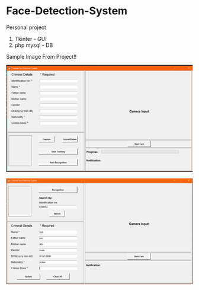# Face-Detection-System
Personal project

1. Tkinter - GUI
2. php mysql - DB

Sample Image From Project!! 

![Face-Detection-System](https://github.com/ashishpradhan01/Face-Detection-System/blob/7496cb925b9f0250f022a44e3d7620bca7b6b50f/FDS.png?raw=true "Face Detection System")


![Face-Detection-System](https://github.com/ashishpradhan01/Face-Detection-System/blob/7496cb925b9f0250f022a44e3d7620bca7b6b50f/FDS3.png?raw=true "Face Detection System")




